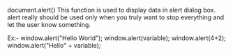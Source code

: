 
document.alert()
This function is used to display data in alert dialog box. alert really should be used only when you truly want to stop everything and let the user know something.

Ex:-
    window.alert("Hello World");
    window.alert(variable);
    window.alert(4+2);
    window.alert("Hello" + variable);